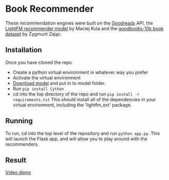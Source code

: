 # Book Recommender

These recommendation engines were built on the [Goodreads](https://www.goodreads.com/) API,
the [LightFM recommender model](https://github.com/lyst/lightfm) by Maciej Kula
and the [goodbooks-10k book dataset](https://github.com/zygmuntz/goodbooks-10k) by Zygmunt Zając.

## Installation

Once you have cloned the repo
- Create a python virtual environment in whatever way you prefer
- Activate the virtual environment
- [Download model](https://drive.google.com/file/d/1jY58VcsbyOSB572vKZ4Weag5_sOmpK39/view?usp=sharing) and put in to model folder. 
- Run `pip install Cython`
- cd into the top directory of the repo and run `pip install -r requirements.txt`
This should install all of the dependencies in your virtual environment, including the 'lightfm_ext' package.

## Running

To run, cd into the top level of the repository and run `python app.py`. This will launch the Flask app, and will allow you to play around with the recommenders.


## Result

[Video demo](https://youtu.be/r6ARQ4oTzhw)
